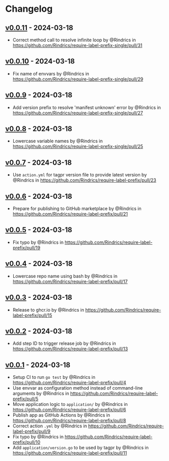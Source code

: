 # Changelog

## [v0.0.11](https://github.com/Rindrics/require-label-prefix-single/compare/v0.0.10...v0.0.11) - 2024-03-18
- Correct method call to resolve infinite loop by @Rindrics in https://github.com/Rindrics/require-label-prefix-single/pull/31

## [v0.0.10](https://github.com/Rindrics/require-label-prefix-single/compare/v0.0.9...v0.0.10) - 2024-03-18
- Fix name of envvars by @Rindrics in https://github.com/Rindrics/require-label-prefix-single/pull/29

## [v0.0.9](https://github.com/Rindrics/require-label-prefix-single/compare/v0.0.8...v0.0.9) - 2024-03-18
- Add version prefix to resolve 'manifest unknown' error by @Rindrics in https://github.com/Rindrics/require-label-prefix-single/pull/27

## [v0.0.8](https://github.com/Rindrics/require-label-prefix-single/compare/v0.0.7...v0.0.8) - 2024-03-18
- Lowercase variable names by @Rindrics in https://github.com/Rindrics/require-label-prefix-single/pull/25

## [v0.0.7](https://github.com/Rindrics/require-label-prefix/compare/v0.0.6...v0.0.7) - 2024-03-18
- Use `action.yml` for tagpr version file to provide latest version by @Rindrics in https://github.com/Rindrics/require-label-prefix/pull/23

## [v0.0.6](https://github.com/Rindrics/require-label-prefix/compare/v0.0.5...v0.0.6) - 2024-03-18
- Prepare for publishing to GitHub marketplace by @Rindrics in https://github.com/Rindrics/require-label-prefix/pull/21

## [v0.0.5](https://github.com/Rindrics/require-label-prefix/compare/v0.0.4...v0.0.5) - 2024-03-18
- Fix typo by @Rindrics in https://github.com/Rindrics/require-label-prefix/pull/19

## [v0.0.4](https://github.com/Rindrics/require-label-prefix/compare/v0.0.3...v0.0.4) - 2024-03-18
- Lowercase repo name using bash by @Rindrics in https://github.com/Rindrics/require-label-prefix/pull/17

## [v0.0.3](https://github.com/Rindrics/require-label-prefix/compare/v0.0.2...v0.0.3) - 2024-03-18
- Release to ghcr.io by @Rindrics in https://github.com/Rindrics/require-label-prefix/pull/15

## [v0.0.2](https://github.com/Rindrics/require-label-prefix/compare/v0.0.1...v0.0.2) - 2024-03-18
- Add step ID to trigger release job by @Rindrics in https://github.com/Rindrics/require-label-prefix/pull/13

## [v0.0.1](https://github.com/Rindrics/require-label-prefix/commits/v0.0.1) - 2024-03-18
- Setup CI to run `go test` by @Rindrics in https://github.com/Rindrics/require-label-prefix/pull/4
- Use envvar as configuration method instead of command-line arguments by @Rindrics in https://github.com/Rindrics/require-label-prefix/pull/5
- Move application logic to `application/` by @Rindrics in https://github.com/Rindrics/require-label-prefix/pull/6
- Publish app as GitHub Actions  by @Rindrics in https://github.com/Rindrics/require-label-prefix/pull/8
- Correct action `.yml` by @Rindrics in https://github.com/Rindrics/require-label-prefix/pull/9
- Fix typo by @Rindrics in https://github.com/Rindrics/require-label-prefix/pull/10
- Add `application/version.go` to be used by tagpr by @Rindrics in https://github.com/Rindrics/require-label-prefix/pull/11
